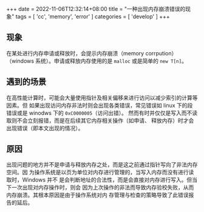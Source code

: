 +++
date = 2022-11-06T12:32:14+08:00
title = "一种出现内存崩溃错误的现象"
tags = [ 'cc', 'memory', 'error' ]
categories = [ 'develop' ]
+++

## 现象
在某处进行内存申请或释放时，会提示内存崩溃（memory corrpution）（windows
系统）。申请或释放内存使用的是 `malloc` 或是简单的 `new T[n]`。

<!-- more -->

## 遇到的场景
在高性能计算时，可能会大量使用指针及相关偏移来进行访问以减少索引的计算等因素。但
如果出现访问内存非法时则会出现各类错误，常见错误如 linux 下的段错误或是 winodws
下的 `0xC0000005`（访问出错）。
然而有时并仅仅是写入而不读取则不会立刻报错，而是在后续其它内存相关操作（如申请、
释放内存）时才会出现错误（即本文出现的情况）。

## 原因
出现问题的地方并不是申请与释放内存之处，而是这之前通过指针写向了非法内存空间。因
为操作系统是以页为单位对内存进行管理的，当写入内存而没有进行读取时，Windows 并不
是会判断地址的合法性，而是会直接对内存进行写入。但当下一次出现对内存操作时，则会
因为上次操作的非法而导致内存验校失败，从而内存崩溃。其根本原因是由于操作系统对内
存管理与检查的策略导致了此错误报告的延后。
